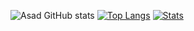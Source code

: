 ![Asad GitHub stats](https://github-readme-stats.vercel.app/api?username=asad70&show_icons=true&theme=radical)
[![Top Langs](https://github-readme-stats.vercel.app/api/top-langs/?username=asad70&layout=compact)](https://github.com/asad70/github-readme-stats)
[![Stats](https://visitcount.itsvg.in/api?id=asad70&label=Stat&pretty=false)](https://visitcount.itsvg.in)


